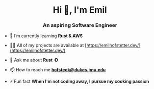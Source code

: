 <h1 align="center">Hi 👋, I'm Emil</h1>
<h3 align="center">An aspiring Software Engineer</h3>

- 🌱 I’m currently learning **Rust & AWS**

- 👨‍💻 All of my projects are available at [https://emilhofstetter.dev/](https://emilhofstetter.dev/)

- 💬 Ask me about **Rust :D**

- 📫 How to reach me **hofsteek@dukes.jmu.edu**

- ⚡ Fun fact **When I'm not coding away, I pursue my cooking passion**

